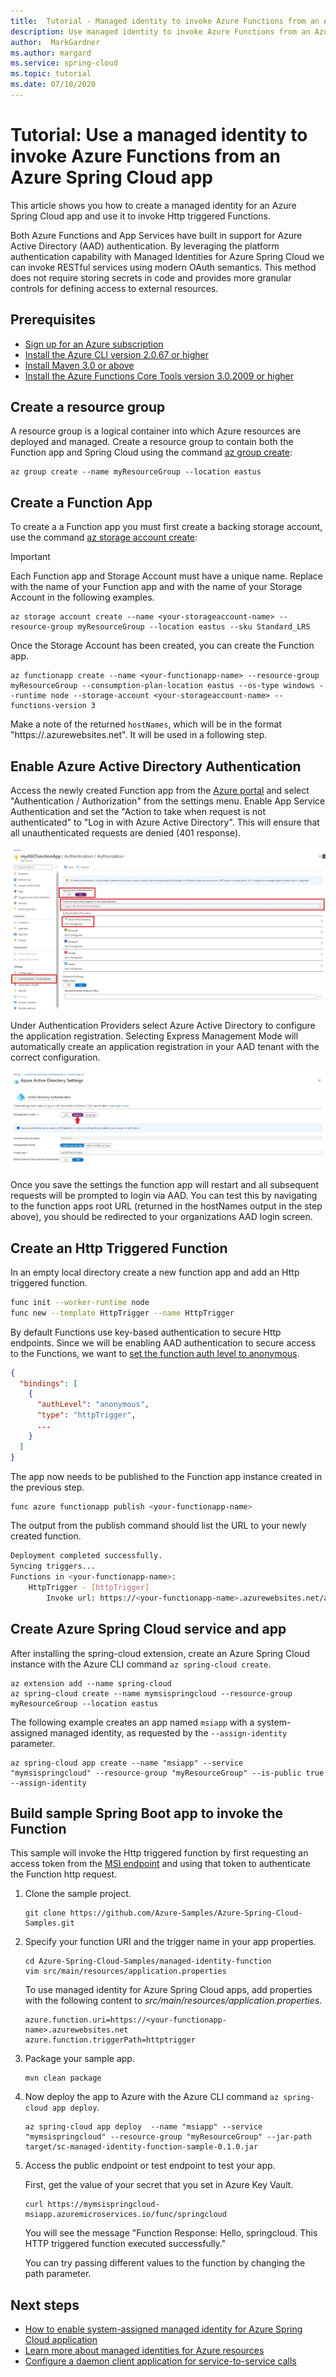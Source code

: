 ```yaml
---
title:  Tutorial - Managed identity to invoke Azure Functions from an Azure Spring Cloud app
description: Use managed identity to invoke Azure Functions from an Azure Spring Cloud app
author:  MarkGardner
ms.author: margard
ms.service: spring-cloud
ms.topic: tutorial
ms.date: 07/10/2020
---
```


# Tutorial: Use a managed identity to invoke Azure Functions from an Azure Spring Cloud app

This article shows you how to create a managed identity for an Azure Spring Cloud app and use it to invoke Http triggered Functions.

Both Azure Functions and App Services have built in support for Azure Active Directory (AAD) authentication. By leveraging the platform authentication capability with Managed Identities for Azure Spring Cloud we can invoke RESTful services using modern OAuth semantics. This method does not require storing secrets in code and provides more granular controls for defining access to external resources. 


## Prerequisites

* [Sign up for an Azure subscription](https://azure.microsoft.com/free/)
* [Install the Azure CLI version 2.0.67 or higher](https://docs.microsoft.com/cli/azure/install-azure-cli?view=azure-cli-latest)
* [Install Maven 3.0 or above](https://maven.apache.org/download.cgi)
* [Install the Azure Functions Core Tools version 3.0.2009 or higher](https://docs.microsoft.com/en-us/azure/azure-functions/functions-run-local#install-the-azure-functions-core-tools)


## Create a resource group
A resource group is a logical container into which Azure resources are deployed and managed. Create a resource group to contain both the Function app and Spring Cloud using the command [az group create](/cli/azure/group?view=azure-cli-latest#az-group-create):

```azurecli-interactive
az group create --name myResourceGroup --location eastus
```


## Create a Function App
To create a a Function app you must first create a backing storage account, use the command [az storage account create](/cli/azure/storage/account?view=azure-cli-latest#az-storage-account-create):

> [!Important]
> Each Function app and Storage Account must have a unique name. Replace <your-functionapp-name> with the name of your Function app and <your-storageaccount-name> with the name of your Storage Account in the following examples.

```azurecli-interactive
az storage account create --name <your-storageaccount-name> --resource-group myResourceGroup --location eastus --sku Standard_LRS
```

Once the Storage Account has been created, you can create the Function app.

```azurecli-interactive
az functionapp create --name <your-functionapp-name> --resource-group myResourceGroup --consumption-plan-location eastus --os-type windows --runtime node --storage-account <your-storageaccount-name> --functions-version 3
```

Make a note of the returned `hostNames`, which will be in the format "https://<your-functionapp-name>.azurewebsites.net". It will be used in a following step.


## Enable Azure Active Directory Authentication

Access the newly created Function app from the [Azure portal](https://portal.azure.com) and select "Authentication / Authorization" from the settings menu. Enable App Service Authentication and set the "Action to take when request is not authenticated" to "Log in with Azure Active Directory". This will ensure that all unauthenticated requests are denied (401 response).

![Authentication settings showing Azure Active Directory as the default provider](media/spring-cloud-tutorial-managed-identities-functions/function-auth-config-1.jpg)

Under Authentication Providers select Azure Active Directory to configure the application registration. Selecting Express Management Mode will automatically create an application registration in your AAD tenant with the correct configuration.

![Azure Active Directory provider set to Express Management Mode](media/spring-cloud-tutorial-managed-identities-functions/function-auth-config-2.jpg)

Once you save the settings the function app will restart and all subsequent requests will be prompted to login via AAD. You can test this by navigating to the function apps root URL (returned in the hostNames output in the step above), you should be redirected to your organizations AAD login screen.


## Create an Http Triggered Function

In an empty local directory create a new function app and add an Http triggered function.

```bash
func init --worker-runtime node
func new --template HttpTrigger --name HttpTrigger
```

By default Functions use key-based authentication to secure Http endpoints. Since we will be enabling AAD authentication to secure access to the Functions, we want to [set the function auth level to anonymous](https://docs.microsoft.com/en-us/azure/azure-functions/functions-bindings-http-webhook-trigger#secure-an-http-endpoint-in-production).

```json function.json
{
  "bindings": [
    {
      "authLevel": "anonymous",
      "type": "httpTrigger",
      ...
    }
  ]
}
```

The app now needs to be published to the Function app instance created in the previous step.

```bash
func azure functionapp publish <your-functionapp-name>
```

The output from the publish command should list the URL to your newly created function.

```bash
Deployment completed successfully.
Syncing triggers...
Functions in <your-functionapp-name>:
    HttpTrigger - [httpTrigger]
        Invoke url: https://<your-functionapp-name>.azurewebsites.net/api/httptrigger
```


## Create Azure Spring Cloud service and app
After installing the spring-cloud extension, create an Azure Spring Cloud instance with the Azure CLI command `az spring-cloud create`. 

```azurecli-interactive
az extension add --name spring-cloud
az spring-cloud create --name mymsispringcloud --resource-group myResourceGroup --location eastus
```

The following example creates an app named `msiapp` with a system-assigned managed identity, as requested by the `--assign-identity` parameter.

```azurecli
az spring-cloud app create --name "msiapp" --service "mymsispringcloud" --resource-group "myResourceGroup" --is-public true --assign-identity
```

## Build sample Spring Boot app to invoke the Function

This sample will invoke the Http triggered function by first requesting an access token from the [MSI endpoint](https://docs.microsoft.com/en-us/azure/active-directory/managed-identities-azure-resources/how-to-use-vm-token#get-a-token-using-http) and using that token to authenticate the Function http request.

1. Clone the sample project. 

    ```azurecli
    git clone https://github.com/Azure-Samples/Azure-Spring-Cloud-Samples.git
    ```

2. Specify your function URI and the trigger name in your app properties. 

    ```azurecli
    cd Azure-Spring-Cloud-Samples/managed-identity-function
    vim src/main/resources/application.properties
    ```

    To use managed identity for Azure Spring Cloud apps, add properties with the following content to *src/main/resources/application.properties*.

    ```
    azure.function.uri=https://<your-functionapp-name>.azurewebsites.net
    azure.function.triggerPath=httptrigger
    ```

3. Package your sample app. 

    ```azurecli
    mvn clean package
    ```

4. Now deploy the app to Azure with the Azure CLI command  `az spring-cloud app deploy`. 

    ```azurecli
    az spring-cloud app deploy  --name "msiapp" --service "mymsispringcloud" --resource-group "myResourceGroup" --jar-path target/sc-managed-identity-function-sample-0.1.0.jar
    ```

5. Access the public endpoint or test endpoint to test your app. 

    First, get the value of your secret that you set in Azure Key Vault. 
    ```azurecli
    curl https://mymsispringcloud-msiapp.azuremicroservices.io/func/springcloud
    ```

    You will see the message "Function Response: Hello, springcloud. This HTTP triggered function executed successfully."
    
    You can try passing different values to the function by changing the path parameter.

## Next steps

* [How to enable system-assigned managed identity for Azure Spring Cloud application](https://docs.microsoft.com/azure/spring-cloud/spring-cloud-howto-enable-system-assigned-managed-identity)
* [Learn more about managed identities for Azure resources](https://github.com/MicrosoftDocs/azure-docs/blob/master/articles/active-directory/managed-identities-azure-resources/overview.md)
* [Configure a daemon client application for service-to-service calls](https://docs.microsoft.com/en-us/azure/app-service/configure-authentication-provider-aad#configure-a-daemon-client-application-for-service-to-service-calls)